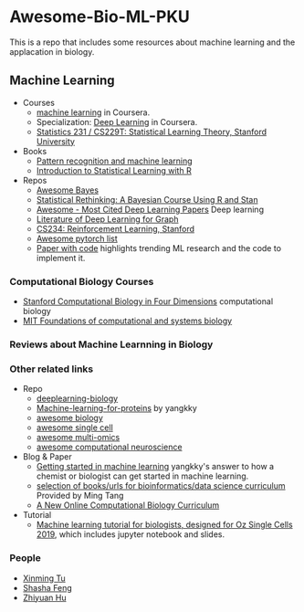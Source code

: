 # Awesome-Bio-ML-PKU

This is a repo that includes some resources about machine learning and the applacation in biology.


## Machine Learning

* Courses
    * [machine learning](https://www.coursera.org/learn/machine-learning) in Coursera.
    * Specialization: [Deep Learning](https://www.coursera.org/specializations/deep-learning) in Coursera.
    * [Statistics 231 / CS229T: Statistical Learning Theory, Stanford University](https://web.stanford.edu/class/cs229t/2017/syllabus.html)
* Books
    * [Pattern recognition and machine learning](https://www.google.com/url?sa=t&rct=j&q=&esrc=s&source=web&cd=1&ved=2ahUKEwjQvt-LutXkAhXQxosBHUxaAcAQFjAAegQIAxAC&url=http%3A%2F%2Fusers.isr.ist.utl.pt%2F~wurmd%2FLivros%2Fschool%2FBishop%2520-%2520Pattern%2520Recognition%2520And%2520Machine%2520Learning%2520-%2520Springer%2520%25202006.pdf&usg=AOvVaw2j0fMGPbFfpcwGzqELtiRU)
    * [Introduction to Statistical Learning with R](http://www-bcf.usc.edu/~gareth/ISL/ISLR%20First%20Printing.pdf)
* Repos
    * [Awesome Bayes](https://github.com/dimenwarper/awesome-bayes)
    * [Statistical Rethinking: A Bayesian Course Using R and Stan](https://github.com/rmcelreath/statrethinking_winter2019)
    * [Awesome - Most Cited Deep Learning Papers](https://github.com/terryum/awesome-deep-learning-papers) Deep learning 
    * [Literature of Deep Learning for Graph](https://github.com/DeepGraphLearning/LiteratureDL4Graph)
    * [CS234: Reinforcement Learning, Stanford](https://github.com/Zhenye-Na/reinforcement-learning-stanford)
    * [Awesome pytorch list](https://github.com/bharathgs/Awesome-pytorch-list)
    * [Paper with code](https://paperswithcode.com) highlights trending ML research and the code to implement it.

### Computational Biology Courses

* [Stanford Computational Biology in Four Dimensions](https://cs371.stanford.edu/index.html) computational biology 
* [MIT Foundations of computational and systems biology](https://ocw.mit.edu/courses/biology/7-91j-foundations-of-computational-and-systems-biology-spring-2014/)



### Reviews about Machine Learnning in Biology



### Other related links

* Repo
    * [deeplearning-biology](https://github.com/hussius/deeplearning-biology)
    * [Machine-learning-for-proteins](https://github.com/yangkky/Machine-learning-for-proteins)  by yangkky
    * [awesome biology](https://github.com/raivivek/awesome-biology)
    * [awesome single cell](https://github.com/seandavi/awesome-single-cell)
    * [awesome multi-omics](https://github.com/mikelove/awesome-multi-omics)
    * [awesome computational neuroscience](https://github.com/eselkin/awesome-computational-neuroscience)
* Blog & Paper
    * [Getting started in machine learning](https://yangkky.github.io/2019/06/21/getting-started.html) yangkky's answer 
to how a chemist or biologist can get started in machine learning. 
    * [selection of books/urls for bioinformatics/data science curriculum](https://divingintogeneticsandgenomics.rbind.io/post/my-opinionated-selection-of-books-for-bioinformatics-data-science-curriculum/) Provided by Ming Tang
    * [A New Online Computational Biology Curriculum](https://journals.plos.org/ploscompbiol/article?id=10.1371/journal.pcbi.1003662) 
* Tutorial
    * [Machine learning tutorial for biologists, designed for Oz Single Cells 2019](https://github.com/scottgigante/machine-learning-tutorial), which includes jupyter notebook and slides.

### People
* [Xinming Tu](https://xinmingtu.cn)
* [Shasha Feng](https://sha256feng.github.io/personal-web/)
* [Zhiyuan Hu](https://zhiyhu.github.io)









